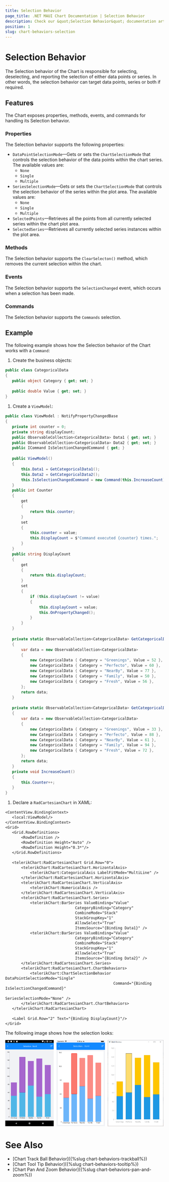 ```yaml
---
title: Selection Behavior
page_title: .NET MAUI Chart Documentation | Selection Behavior
description: Check our &quot;Selection Behavior&quot; documentation article for Telerik Chart for .NET MAUI control.
position: 1
slug: chart-behaviors-selection
---
```


# Selection Behavior

The Selection behavior of the Chart is responsible for selecting, deselecting, and reporting the selection of either data points or series. In other words, the selection behavior can target data points, series or both if required.

## Features

The Chart exposes properties, methods, events, and commands for handling its Selection behavior.

### Properties

The Selection behavior supports the following properties:

- `DataPointSelectionMode`&mdash;Gets or sets the `ChartSelectionMode` that controls the selection behavior of the data points within the chart series. The available values are:
	-  `None`
	-  `Single`
	-  `Multiple`
- `SeriesSelectionMode`&mdash;Gets or sets the `ChartSelectionMode` that controls the selection behavior of the series within the plot area. The available values are:
	-  `None`
	-  `Single`
	-  `Multiple`
- `SelectedPoints`&mdash;Retrieves all the points from all currently selected series within the chart plot area.
- `SelectedSeries`&mdash;Retrieves all currently selected series instances within the plot area.

### Methods

The Selection behavior supports the `ClearSelecton()` method, which removes the current selection within the chart.

### Events

The Selection behavior supports the `SelectionChanged` event, which occurs when a selection has been made.

### Commands

The Selection behavior supports the `Commands` selection.

## Example

The following example shows how the Selection behavior of the Chart works with a `Command`:

1. Create the business objects:

 ```C#
public class CategoricalData
{
    public object Category { get; set; }

    public double Value { get; set; }
}
 ```

1. Create a `ViewModel`:

 ```C#
public class ViewModel : NotifyPropertyChangedBase
{
    private int counter = 0;
    private string displayCount;
    public ObservableCollection<CategoricalData> Data1 { get; set; }
    public ObservableCollection<CategoricalData> Data2 { get; set; }
    public ICommand IsSelectionChangedCommand { get; }

    public ViewModel()
    {
        this.Data1 = GetCategoricalData1();
        this.Data2 = GetCategoricalData2();
        this.IsSelectionChangedCommand = new Command(this.IncreaseCount);
    }
    public int Counter
    {
        get
        {
            return this.counter;
        }
        set
        {
            this.counter = value;
            this.DisplayCount = $"Command executed {counter} times.";
        }
    }
    public string DisplayCount
    {
        get
        {
            return this.displayCount;
        }
        set
        {
            if (this.displayCount != value)
            {
                this.displayCount = value;
                this.OnPropertyChanged();
            }
        }
    }

    private static ObservableCollection<CategoricalData> GetCategoricalData1()
    {
        var data = new ObservableCollection<CategoricalData>
        {
            new CategoricalData { Category = "Greenings", Value = 52 },
            new CategoricalData { Category = "Perfecto", Value = 60 },
            new CategoricalData { Category = "NearBy", Value = 77 },
            new CategoricalData { Category = "Family", Value = 50 },
            new CategoricalData { Category = "Fresh", Value = 56 },
        };
        return data;
    }

    private static ObservableCollection<CategoricalData> GetCategoricalData2()
    {
        var data = new ObservableCollection<CategoricalData>  
        {
            new CategoricalData { Category = "Greenings", Value = 33 },
            new CategoricalData { Category = "Perfecto", Value = 88 },
            new CategoricalData { Category = "NearBy", Value = 61 },
            new CategoricalData { Category = "Family", Value = 94 },
            new CategoricalData { Category = "Fresh", Value = 72 },
        };
        return data;
    }
    private void IncreaseCount()
    {
        this.Counter++;
    }
}
 ```

1. Declare a `RadCartesianChart` in XAML:

 ```XAML
<ContentView.BindingContext>
    <local:ViewModel/>
</ContentView.BindingContext>
<Grid>
    <Grid.RowDefinitions>
        <RowDefinition />
        <RowDefinition Height="Auto" />
        <RowDefinition Height="0.3*"/>
    </Grid.RowDefinitions>

    <telerikChart:RadCartesianChart Grid.Row="0">
        <telerikChart:RadCartesianChart.HorizontalAxis>
            <telerikChart:CategoricalAxis LabelFitMode="MultiLine" />
        </telerikChart:RadCartesianChart.HorizontalAxis>
        <telerikChart:RadCartesianChart.VerticalAxis>
            <telerikChart:NumericalAxis />
        </telerikChart:RadCartesianChart.VerticalAxis>
        <telerikChart:RadCartesianChart.Series>
            <telerikChart:BarSeries ValueBinding="Value"
                                CategoryBinding="Category"
                                CombineMode="Stack"
                                StackGroupKey="1"
                                AllowSelect="True"
                                ItemsSource="{Binding Data1}" />
            <telerikChart:BarSeries ValueBinding="Value"
                                CategoryBinding="Category"
                                CombineMode="Stack"
                                StackGroupKey="1"
                                AllowSelect="True"
                                ItemsSource="{Binding Data2}" />
        </telerikChart:RadCartesianChart.Series>
        <telerikChart:RadCartesianChart.ChartBehaviors>
            <telerikChart:ChartSelectionBehavior DataPointSelectionMode="Single"
                                                 Command="{Binding IsSelectionChangedCommand}"
                                                 SeriesSelectionMode="None" />
        </telerikChart:RadCartesianChart.ChartBehaviors>
    </telerikChart:RadCartesianChart>

    <Label Grid.Row="2" Text="{Binding DisplayCount}"/>
</Grid>
 ```

The following image shows how the selection looks:

![Selection Behavior](images/chart-behaviors-selection.png)

# See Also

- [Chart Track Ball Behavior]({%slug chart-behaviors-trackball%})
- [Chart Tool Tip Behavior]({%slug chart-behaviors-tooltip%})
- [Chart Pan And Zoom Behavior]({%slug chart-behaviors-pan-and-zoom%})
